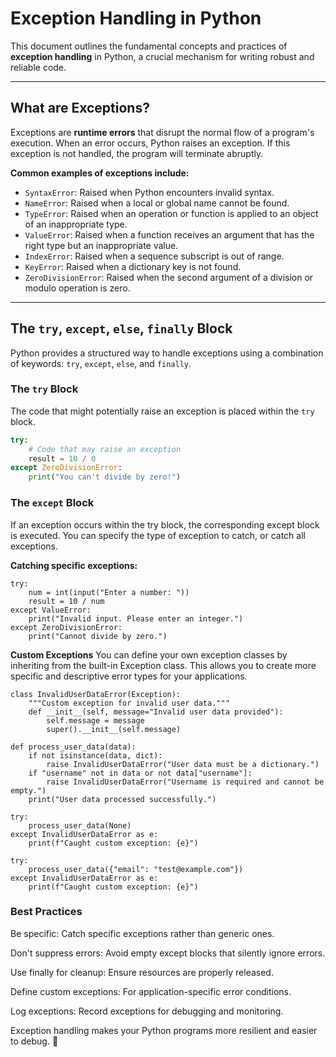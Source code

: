 # Exception Handling in Python

This document outlines the fundamental concepts and practices of **exception handling** in Python, a crucial mechanism for writing robust and reliable code.

---

## What are Exceptions?

Exceptions are **runtime errors** that disrupt the normal flow of a program's execution. When an error occurs, Python raises an exception. If this exception is not handled, the program will terminate abruptly.

**Common examples of exceptions include:**

* `SyntaxError`: Raised when Python encounters invalid syntax.
* `NameError`: Raised when a local or global name cannot be found.
* `TypeError`: Raised when an operation or function is applied to an object of an inappropriate type.
* `ValueError`: Raised when a function receives an argument that has the right type but an inappropriate value.
* `IndexError`: Raised when a sequence subscript is out of range.
* `KeyError`: Raised when a dictionary key is not found.
* `ZeroDivisionError`: Raised when the second argument of a division or modulo operation is zero.

---

## The `try`, `except`, `else`, `finally` Block

Python provides a structured way to handle exceptions using a combination of keywords: `try`, `except`, `else`, and `finally`.

### The `try` Block

The code that might potentially raise an exception is placed within the `try` block.

```python
try:
    # Code that may raise an exception
    result = 10 / 0
except ZeroDivisionError:
    print("You can't divide by zero!")
```

### The `except` Block
If an exception occurs within the try block, the corresponding except block is executed. You can specify the type of exception to catch, or catch all exceptions.

**Catching specific exceptions:**
```
try:
    num = int(input("Enter a number: "))
    result = 10 / num
except ValueError:
    print("Invalid input. Please enter an integer.")
except ZeroDivisionError:
    print("Cannot divide by zero.")
```

**Custom Exceptions**
You can define your own exception classes by inheriting from the built-in Exception class. This allows you to create more specific and descriptive error types for your applications.

```
class InvalidUserDataError(Exception):
    """Custom exception for invalid user data."""
    def __init__(self, message="Invalid user data provided"):
        self.message = message
        super().__init__(self.message)

def process_user_data(data):
    if not isinstance(data, dict):
        raise InvalidUserDataError("User data must be a dictionary.")
    if "username" not in data or not data["username"]:
        raise InvalidUserDataError("Username is required and cannot be empty.")
    print("User data processed successfully.")

try:
    process_user_data(None)
except InvalidUserDataError as e:
    print(f"Caught custom exception: {e}")

try:
    process_user_data({"email": "test@example.com"})
except InvalidUserDataError as e:
    print(f"Caught custom exception: {e}")
```
### Best Practices
Be specific: Catch specific exceptions rather than generic ones.

Don't suppress errors: Avoid empty except blocks that silently ignore errors.

Use finally for cleanup: Ensure resources are properly released.

Define custom exceptions: For application-specific error conditions.

Log exceptions: Record exceptions for debugging and monitoring.

Exception handling makes your Python programs more resilient and easier to debug. 🚀